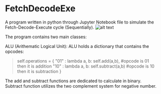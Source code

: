 # FetchDecodeExe
A program written in python through Jupyter Notebook file to simulate the Fetch-Decode-Execute cycle (Sequentially).
![alt text](https://user-images.githubusercontent.com/46073670/65453008-4fbadc80-de10-11e9-828e-0fef81200bfc.jpg)

The program contains two main classes:

ALU (Arithematic Logical Unit):
  ALU holds a dictionary that contains the opcodes:
  >self.operations = {
            "01" : lambda a, b: self.add(a,b),          #opcode is 01 then it is addition
            "10" : lambda a, b: self.subtract(a,b)      #opcode is 10 then it is subtraction
       }
       
  The add and subtract functions are dedicated to calculate in binary.
  Subtract function utilizes the two complement system for negative number.
  
  
